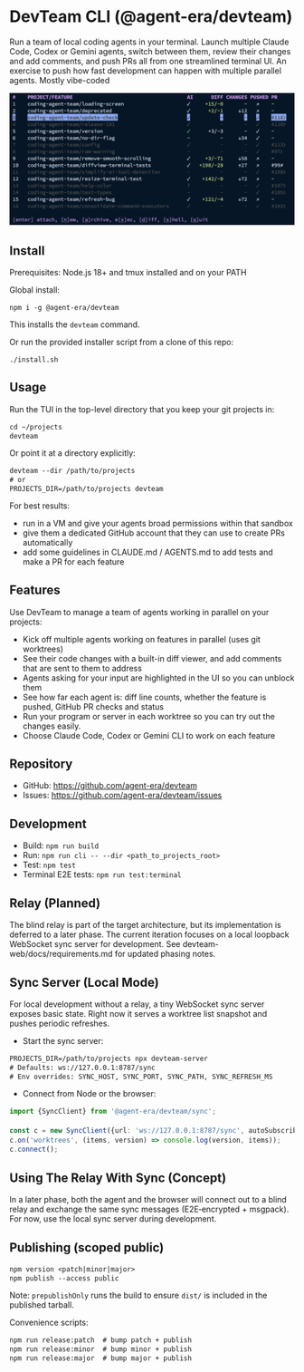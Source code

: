 # DevTeam CLI (@agent-era/devteam)

Run a team of local coding agents in your terminal. Launch multiple Claude Code, Codex or Gemini agents, switch between them, review their changes and add comments, and push PRs  all from one streamlined terminal UI. An exercise to push how fast development can happen with multiple parallel agents. Mostly vibe-coded

![Screenshot](docs/screenshot.png)

## Install

Prerequisites: Node.js 18+ and tmux installed and on your PATH

Global install:

```
npm i -g @agent-era/devteam
```

This installs the `devteam` command.

Or run the provided installer script from a clone of this repo:

```
./install.sh
```

## Usage

Run the TUI in the top-level directory that you keep your git projects in:

```
cd ~/projects
devteam
```

Or point it at a directory explicitly:

```
devteam --dir /path/to/projects
# or
PROJECTS_DIR=/path/to/projects devteam
```
For best results:
- run in a VM and give your agents broad permissions within that sandbox
- give them a dedicated GitHub account that they can use to create PRs automatically
- add some guidelines in CLAUDE.md / AGENTS.md to add tests and make a PR for each feature

## Features

Use DevTeam to manage a team of agents working in parallel on your projects:

- Kick off multiple agents working on features in parallel (uses git worktrees)
- See their code changes with a built-in diff viewer, and add comments that are sent to them to address
- Agents asking for your input are highlighted in the UI so you can unblock them
- See how far each agent is: diff line counts, whether the feature is pushed, GitHub PR checks and status
- Run your program or server in each worktree so you can try out the changes easily.
- Choose Claude Code, Codex or Gemini CLI to work on each feature

## Repository

- GitHub: https://github.com/agent-era/devteam
- Issues: https://github.com/agent-era/devteam/issues

## Development

- Build: `npm run build`
- Run: `npm run cli -- --dir <path_to_projects_root>`
- Test: `npm test`
- Terminal E2E tests: `npm run test:terminal`

## Relay (Planned)

The blind relay is part of the target architecture, but its implementation is deferred to a later phase. The current iteration focuses on a local loopback WebSocket sync server for development. See devteam-web/docs/requirements.md for updated phasing notes.

## Sync Server (Local Mode)

For local development without a relay, a tiny WebSocket sync server exposes basic state. Right now it serves a worktree list snapshot and pushes periodic refreshes.

- Start the sync server:

```
PROJECTS_DIR=/path/to/projects npx devteam-server
# Defaults: ws://127.0.0.1:8787/sync
# Env overrides: SYNC_HOST, SYNC_PORT, SYNC_PATH, SYNC_REFRESH_MS
```

- Connect from Node or the browser:

```ts
import {SyncClient} from '@agent-era/devteam/sync';

const c = new SyncClient({url: 'ws://127.0.0.1:8787/sync', autoSubscribe: true});
c.on('worktrees', (items, version) => console.log(version, items));
c.connect();
```

## Using The Relay With Sync (Concept)

In a later phase, both the agent and the browser will connect out to a blind relay and exchange the same sync messages (E2E‑encrypted + msgpack). For now, use the local sync server during development.

## Publishing (scoped public)

```
npm version <patch|minor|major>
npm publish --access public
```

Note: `prepublishOnly` runs the build to ensure `dist/` is included in the published tarball.

Convenience scripts:

```
npm run release:patch  # bump patch + publish
npm run release:minor  # bump minor + publish
npm run release:major  # bump major + publish
```
